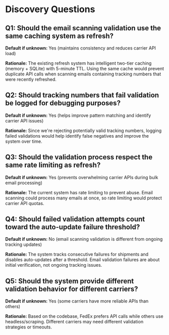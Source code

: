 # Discovery Questions

## Q1: Should the email scanning validation use the same caching system as refresh?
**Default if unknown:** Yes (maintains consistency and reduces carrier API load)

**Rationale:** The existing refresh system has intelligent two-tier caching (memory + SQLite) with 5-minute TTL. Using the same cache would prevent duplicate API calls when scanning emails containing tracking numbers that were recently refreshed.

## Q2: Should tracking numbers that fail validation be logged for debugging purposes?
**Default if unknown:** Yes (helps improve pattern matching and identify carrier API issues)

**Rationale:** Since we're rejecting potentially valid tracking numbers, logging failed validations would help identify false negatives and improve the system over time.

## Q3: Should the validation process respect the same rate limiting as refresh?
**Default if unknown:** Yes (prevents overwhelming carrier APIs during bulk email processing)

**Rationale:** The current system has rate limiting to prevent abuse. Email scanning could process many emails at once, so rate limiting would protect carrier API quotas.

## Q4: Should failed validation attempts count toward the auto-update failure threshold?
**Default if unknown:** No (email scanning validation is different from ongoing tracking updates)

**Rationale:** The system tracks consecutive failures for shipments and disables auto-updates after a threshold. Email validation failures are about initial verification, not ongoing tracking issues.

## Q5: Should the system provide different validation behavior for different carriers?
**Default if unknown:** Yes (some carriers have more reliable APIs than others)

**Rationale:** Based on the codebase, FedEx prefers API calls while others use headless/scraping. Different carriers may need different validation strategies or timeouts.
